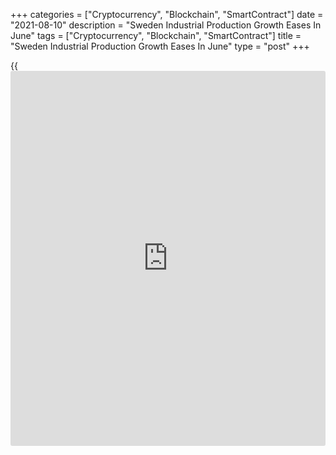 +++
categories = ["Cryptocurrency", "Blockchain", "SmartContract"]
date = "2021-08-10"
description = "Sweden Industrial Production Growth Eases In June"
tags = ["Cryptocurrency", "Blockchain", "SmartContract"]
title = "Sweden Industrial Production Growth Eases In June"
type = "post"
+++

{{<iframe id="large-banner" src="https://www.bounty.group/#slide=6.0" width="100%" height="600" scrolling="no" style="border: 0px solid rgb(216, 221, 230); border-radius: 3px;">}}

Sweden's industrial production growth eased in June, data from
Statistics Sweden showed on Tuesday.

Industrial production grew a [calendar](https://www.fintechee.com/web-trader/)-adjusted 16.7 percent year-on-year
in June, after a 23.3 percent rise in May.

The overall private sector output rose 10.5 percent yearly in June,
after a 10.6 percent increase in the previous month.

The largest upward contribution to total private sector development came
from motor vehicle industry, by 31.7 percent year-on-year in June.

Services output gained 10.1 percent annually in June and construction
output grew 2.0 percent.

On a month-on-month basis, industrial production increased 1.9 percent
in June, after remaining unchanged in the prior month.

The total private sector output rose 0.8 percent from the previous
month.

Manufacturing output increased 2.2 percent monthly in June, after a 0.1
percent fall in the previous month.

Separate data from the statistical office revealed that a [calendar](https://www.fintechee.com/web-trader/)
adjusted industrial orders rose 24.4 annually in June.

Orders received from the domestic market increased 10.8 percent in June
and those from foreign [markets][1] rose 36.1 percent.

On a month-on-month basis, industrial orders rose a seasonally adjusted
1.1 percent in June.

Another data from Statistics Sweden showed that the household
consumption increased a seasonally adjusted 0.5 percent monthly in June.

On an annual basis, household consumption grew 7.3 percent in June.

For comments and feedback [contact](https://www.playgroundfx.com/contact/): editorial@rtt[news](https://www.letsplayfx.com/blog/forex-news-website/).com

[Economic News][2]

 **What parts of the world are seeing the best (and worst) economic
performances lately? Click[here][3] to check out our [Econ Scorecard][3]
and find out! See up-to-the-moment [ranking](https://www.playgroundfx.com/blog/crypto-exchange-ranking/)s for the best and worst
performers in [GDP][4], [unemployment rate][5], [inflation][6] and much
more.**

   1. www.rtt[news](https://www.letsplayfx.com/blog/forex-news-website/).com/Content/Markets.aspx
   2. www.rtt[news](https://www.letsplayfx.com/blog/forex-news-website/).com/Content/EconomicNews.aspx
   3. www.rtt[news](https://www.letsplayfx.com/blog/forex-news-website/).com/economic-scorecard/world-rank/retail-sales/highest-performance.aspx
   4. www.rtt[news](https://www.letsplayfx.com/blog/forex-news-website/).com/economic-scorecard/world-rank/GDP/highest-performance.aspx
   5. www.rtt[news](https://www.letsplayfx.com/blog/forex-news-website/).com/economic-scorecard/world-rank/unemployment-rate/lowest-performance.aspx
   6. www.rtt[news](https://www.letsplayfx.com/blog/forex-news-website/).com/economic-scorecard/world-rank/CPI/highest-performance.aspx